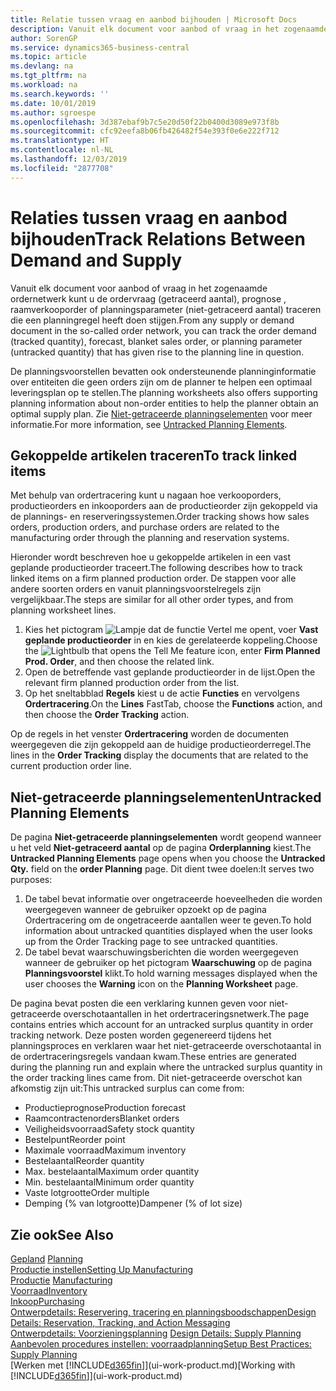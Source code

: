 ```yaml
---
title: Relatie tussen vraag en aanbod bijhouden | Microsoft Docs
description: Vanuit elk document voor aanbod of vraag in het zogenaamde ordernetwerk kunt u de ordervraag (getraceerd aantal), prognose , raamverkooporder of planningsparameter (niet-getraceerd aantal) traceren die een planningregel heeft doen stijgen.
author: SorenGP
ms.service: dynamics365-business-central
ms.topic: article
ms.devlang: na
ms.tgt_pltfrm: na
ms.workload: na
ms.search.keywords: ''
ms.date: 10/01/2019
ms.author: sgroespe
ms.openlocfilehash: 3d387ebaf9b7c5e20d50f22b0400d3089e973f8b
ms.sourcegitcommit: cfc92eefa8b06fb426482f54e393f0e6e222f712
ms.translationtype: HT
ms.contentlocale: nl-NL
ms.lasthandoff: 12/03/2019
ms.locfileid: "2877708"
---
```

# <a name="track-relations-between-demand-and-supply"></a><span data-ttu-id="d09de-103">Relaties tussen vraag en aanbod bijhouden</span><span class="sxs-lookup"><span data-stu-id="d09de-103">Track Relations Between Demand and Supply</span></span>
<span data-ttu-id="d09de-104">Vanuit elk document voor aanbod of vraag in het zogenaamde ordernetwerk kunt u de ordervraag (getraceerd aantal), prognose , raamverkooporder of planningsparameter (niet-getraceerd aantal) traceren die een planningregel heeft doen stijgen.</span><span class="sxs-lookup"><span data-stu-id="d09de-104">From any supply or demand document in the so-called order network, you can track the order demand (tracked quantity), forecast, blanket sales order, or planning parameter (untracked quantity) that has given rise to the planning line in question.</span></span>

<span data-ttu-id="d09de-105">De planningsvoorstellen bevatten ook ondersteunende planninginformatie over entiteiten die geen orders zijn om de planner te helpen een optimaal leveringsplan op te stellen.</span><span class="sxs-lookup"><span data-stu-id="d09de-105">The planning worksheets also offers supporting planning information about non-order entities to help the planner obtain an optimal supply plan.</span></span> <span data-ttu-id="d09de-106">Zie [Niet-getraceerde planningselementen](production-how-track-demand-supply.md#untracked-planning-elements) voor meer informatie.</span><span class="sxs-lookup"><span data-stu-id="d09de-106">For more information, see [Untracked Planning Elements](production-how-track-demand-supply.md#untracked-planning-elements).</span></span>

## <a name="to-track-linked-items"></a><span data-ttu-id="d09de-107">Gekoppelde artikelen traceren</span><span class="sxs-lookup"><span data-stu-id="d09de-107">To track linked items</span></span>
<span data-ttu-id="d09de-108">Met behulp van ordertracering kunt u nagaan hoe verkooporders, productieorders en inkooporders aan de productieorder zijn gekoppeld via de plannings- en reserveringssystemen.</span><span class="sxs-lookup"><span data-stu-id="d09de-108">Order tracking shows how sales orders, production orders, and purchase orders are related to the manufacturing order through the planning and reservation systems.</span></span>

<span data-ttu-id="d09de-109">Hieronder wordt beschreven hoe u gekoppelde artikelen in een vast geplande productieorder traceert.</span><span class="sxs-lookup"><span data-stu-id="d09de-109">The following describes how to track linked items on a firm planned production order.</span></span> <span data-ttu-id="d09de-110">De stappen voor alle andere soorten orders en vanuit planningsvoorstelregels zijn vergelijkbaar.</span><span class="sxs-lookup"><span data-stu-id="d09de-110">The steps are similar for all other order types, and from planning worksheet lines.</span></span>

1. <span data-ttu-id="d09de-111">Kies het pictogram ![Lampje dat de functie Vertel me opent](media/ui-search/search_small.png "Vertel me wat u wilt doen"), voer **Vast geplande productieorder** in en kies de gerelateerde koppeling.</span><span class="sxs-lookup"><span data-stu-id="d09de-111">Choose the ![Lightbulb that opens the Tell Me feature](media/ui-search/search_small.png "Tell me what you want to do") icon, enter **Firm Planned Prod. Order**, and then choose the related link.</span></span>
2. <span data-ttu-id="d09de-112">Open de betreffende vast geplande productieorder in de lijst.</span><span class="sxs-lookup"><span data-stu-id="d09de-112">Open the relevant firm planned production order from the list.</span></span>
3. <span data-ttu-id="d09de-113">Op het sneltabblad **Regels** kiest u de actie **Functies** en vervolgens **Ordertracering**.</span><span class="sxs-lookup"><span data-stu-id="d09de-113">On the **Lines** FastTab, choose the **Functions** action, and then choose the **Order Tracking** action.</span></span>

<span data-ttu-id="d09de-114">Op de regels in het venster **Ordertracering** worden de documenten weergegeven die zijn gekoppeld aan de huidige productieorderregel.</span><span class="sxs-lookup"><span data-stu-id="d09de-114">The lines in the **Order Tracking** display the documents that are related to the current production order line.</span></span>

## <a name="untracked-planning-elements"></a><span data-ttu-id="d09de-115">Niet-getraceerde planningselementen</span><span class="sxs-lookup"><span data-stu-id="d09de-115">Untracked Planning Elements</span></span>
<span data-ttu-id="d09de-116">De pagina **Niet-getraceerde planningselementen** wordt geopend wanneer u het veld **Niet-getraceerd aantal** op de pagina **Orderplanning** kiest.</span><span class="sxs-lookup"><span data-stu-id="d09de-116">The **Untracked Planning Elements** page opens when you choose the **Untracked Qty.** field on the **order Planning** page.</span></span> <span data-ttu-id="d09de-117">Dit dient twee doelen:</span><span class="sxs-lookup"><span data-stu-id="d09de-117">It serves two purposes:</span></span>

1. <span data-ttu-id="d09de-118">De tabel bevat informatie over ongetraceerde hoeveelheden die worden weergegeven wanneer de gebruiker opzoekt op de pagina Ordertracering om de ongetraceerde aantallen weer te geven.</span><span class="sxs-lookup"><span data-stu-id="d09de-118">To hold information about untracked quantities displayed when the user looks up from the Order Tracking page to see untracked quantities.</span></span>
2. <span data-ttu-id="d09de-119">De tabel bevat waarschuwingsberichten die worden weergegeven wanneer de gebruiker op het pictogram **Waarschuwing** op de pagina **Planningsvoorstel** klikt.</span><span class="sxs-lookup"><span data-stu-id="d09de-119">To hold warning messages displayed when the user chooses the **Warning** icon on the **Planning Worksheet** page.</span></span>

<span data-ttu-id="d09de-120">De pagina bevat posten die een verklaring kunnen geven voor niet-getraceerde overschotaantallen in het ordertraceringsnetwerk.</span><span class="sxs-lookup"><span data-stu-id="d09de-120">The page contains entries which account for an untracked surplus quantity in order tracking network.</span></span> <span data-ttu-id="d09de-121">Deze posten worden gegenereerd tijdens het planningsproces en verklaren waar het niet-getraceerde overschotaantal in de ordertraceringsregels vandaan kwam.</span><span class="sxs-lookup"><span data-stu-id="d09de-121">These entries are generated during the planning run and explain where the untracked surplus quantity in the order tracking lines came from.</span></span> <span data-ttu-id="d09de-122">Dit niet-getraceerde overschot kan afkomstig zijn uit:</span><span class="sxs-lookup"><span data-stu-id="d09de-122">This untracked surplus can come from:</span></span>

- <span data-ttu-id="d09de-123">Productieprognose</span><span class="sxs-lookup"><span data-stu-id="d09de-123">Production forecast</span></span>
- <span data-ttu-id="d09de-124">Raamcontractenorders</span><span class="sxs-lookup"><span data-stu-id="d09de-124">Blanket orders</span></span>
- <span data-ttu-id="d09de-125">Veiligheidsvoorraad</span><span class="sxs-lookup"><span data-stu-id="d09de-125">Safety stock quantity</span></span>
- <span data-ttu-id="d09de-126">Bestelpunt</span><span class="sxs-lookup"><span data-stu-id="d09de-126">Reorder point</span></span>
- <span data-ttu-id="d09de-127">Maximale voorraad</span><span class="sxs-lookup"><span data-stu-id="d09de-127">Maximum inventory</span></span>
- <span data-ttu-id="d09de-128">Bestelaantal</span><span class="sxs-lookup"><span data-stu-id="d09de-128">Reorder quantity</span></span>
- <span data-ttu-id="d09de-129">Max. bestelaantal</span><span class="sxs-lookup"><span data-stu-id="d09de-129">Maximum order quantity</span></span>
- <span data-ttu-id="d09de-130">Min. bestelaantal</span><span class="sxs-lookup"><span data-stu-id="d09de-130">Minimum order quantity</span></span>
- <span data-ttu-id="d09de-131">Vaste lotgrootte</span><span class="sxs-lookup"><span data-stu-id="d09de-131">Order multiple</span></span>
- <span data-ttu-id="d09de-132">Demping (% van lotgrootte)</span><span class="sxs-lookup"><span data-stu-id="d09de-132">Dampener (% of lot size)</span></span>

## <a name="see-also"></a><span data-ttu-id="d09de-133">Zie ook</span><span class="sxs-lookup"><span data-stu-id="d09de-133">See Also</span></span>  
<span data-ttu-id="d09de-134">[Gepland](production-planning.md) </span><span class="sxs-lookup"><span data-stu-id="d09de-134">[Planning](production-planning.md) </span></span>  
[<span data-ttu-id="d09de-135">Productie instellen</span><span class="sxs-lookup"><span data-stu-id="d09de-135">Setting Up Manufacturing</span></span>](production-configure-production-processes.md)  
<span data-ttu-id="d09de-136">[Productie](production-manage-manufacturing.md)  </span><span class="sxs-lookup"><span data-stu-id="d09de-136">[Manufacturing](production-manage-manufacturing.md)  </span></span>  
[<span data-ttu-id="d09de-137">Voorraad</span><span class="sxs-lookup"><span data-stu-id="d09de-137">Inventory</span></span>](inventory-manage-inventory.md)  
[<span data-ttu-id="d09de-138">Inkoop</span><span class="sxs-lookup"><span data-stu-id="d09de-138">Purchasing</span></span>](purchasing-manage-purchasing.md)  
[<span data-ttu-id="d09de-139">Ontwerpdetails: Reservering, tracering en planningsboodschappen</span><span class="sxs-lookup"><span data-stu-id="d09de-139">Design Details: Reservation, Tracking, and Action Messaging</span></span>](design-details-reservation-order-tracking-and-action-messaging.md)  
<span data-ttu-id="d09de-140">[Ontwerpdetails: Voorzieningsplanning](design-details-supply-planning.md) </span><span class="sxs-lookup"><span data-stu-id="d09de-140">[Design Details: Supply Planning](design-details-supply-planning.md) </span></span>  
[<span data-ttu-id="d09de-141">Aanbevolen procedures instellen: voorraadplanning</span><span class="sxs-lookup"><span data-stu-id="d09de-141">Setup Best Practices: Supply Planning</span></span>](setup-best-practices-supply-planning.md)  
<span data-ttu-id="d09de-142">[Werken met [!INCLUDE[d365fin](includes/d365fin_md.md)]](ui-work-product.md)</span><span class="sxs-lookup"><span data-stu-id="d09de-142">[Working with [!INCLUDE[d365fin](includes/d365fin_md.md)]](ui-work-product.md)</span></span>
